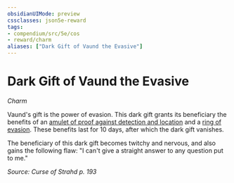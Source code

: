 ```yaml
---
obsidianUIMode: preview
cssclasses: json5e-reward
tags:
- compendium/src/5e/cos
- reward/charm
aliases: ["Dark Gift of Vaund the Evasive"]
---
```

# Dark Gift of Vaund the Evasive
*Charm*  

Vaund's gift is the power of evasion. This dark gift grants its beneficiary the benefits of an [amulet of proof against detection and location](2-Mechanics/CLI/items/amulet-of-proof-against-detection-and-location.md) and a [ring of evasion](2-Mechanics/CLI/items/ring-of-evasion.md). These benefits last for 10 days, after which the dark gift vanishes.

The beneficiary of this dark gift becomes twitchy and nervous, and also gains the following flaw: "I can't give a straight answer to any question put to me."

*Source: Curse of Strahd p. 193*